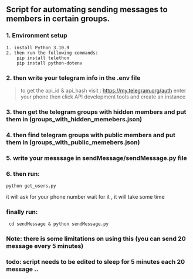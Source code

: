 ## Script for automating sending messages to members in certain groups.
### 1.  Environment setup
	1. install Python 3.10.9
	2. then run the following commands:
	    pip install telethon
	    pip install python-dotenv
### 2.  then write your telegram info in the .env file
> to get the api_id & api_hash visit : https://my.telegram.org/auth enter your phone then click API development tools and create an instance 

### 3. then get the  telegram groups with hidden members and put them in (groups_with_hidden_memebers.json)
### 4. then find telegram groups with public members and put them in (groups_with_public_memebers.json)

### 5. write your messsage in sendMessage/sendMessage.py file 
### 6. then run:
    python get_users.py  
   it will ask for your phone number
   wait for it , it will take some time
### finally run:
     cd sendMessage & python sendMessage.py
 
### Note: there is some limitations on using this (you can send 20 message every 5 minutes)
### todo: script needs to be edited to sleep for 5 minutes each 20 message ..
